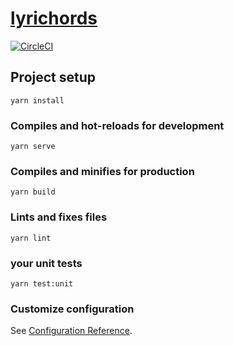 # [lyrichords](https://lyrichords.xyz)

[![CircleCI](https://circleci.com/gh/mariehmai/lyrichords.svg?style=svg)](https://circleci.com/gh/mariehmai/lyrichords)

## Project setup

```
yarn install
```

### Compiles and hot-reloads for development

```
yarn serve
```

### Compiles and minifies for production

```
yarn build
```

### Lints and fixes files

```
yarn lint
```

### your unit tests

```
yarn test:unit
```

### Customize configuration

See [Configuration Reference](https://cli.vuejs.org/config/).
